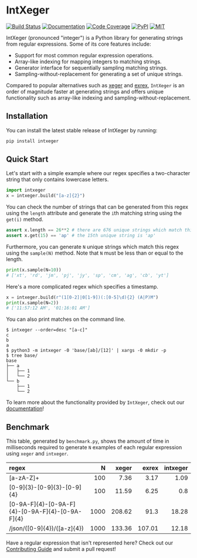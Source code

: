 # IntXeger

[![Build Status](https://img.shields.io/github/workflow/status/k15z/IntXeger/Build%20Main?style=flat-square)](https://github.com/k15z/IntXeger/actions)
[![Documentation](https://img.shields.io/github/workflow/status/k15z/IntXeger/Documentation?label=docs&style=flat-square)](https://k15z.github.io/IntXeger)
[![Code Coverage](https://img.shields.io/codecov/c/github/k15z/IntXeger?style=flat-square)](https://codecov.io/gh/k15z/IntXeger)
[![PyPI](https://img.shields.io/pypi/pyversions/intxeger?style=flat-square)](https://pypi.org/project/intxeger/)
[![MIT](https://img.shields.io/github/license/k15z/IntXeger?style=flat-square)](https://github.com/k15z/IntXeger/blob/main/LICENSE)

IntXeger (pronounced "integer") is a Python library for generating strings from regular
expressions. Some of its core features include:

* Support for most common regular expression operations.
* Array-like indexing for mapping integers to matching strings.
* Generator interface for sequentially sampling matching strings.
* Sampling-without-replacement for generating a set of unique strings.

Compared to popular alternatives such as [xeger](https://github.com/crdoconnor/xeger) and 
[exrex](https://github.com/asciimoo/exrex), `IntXeger` is an order of magnitude faster at
generating strings and offers unique functionality such as array-like indexing and 
sampling-without-replacement.

## Installation
You can install the latest stable release of IntXeger by running:

```bash
pip install intxeger
```

## Quick Start

Let's start with a simple example where our regex specifies a two-character string
that only contains lowercase letters.

```python
import intxeger
x = intxeger.build("[a-z]{2}")
```

You can check the number of strings that can be generated from this regex using 
the `length` attribute and generate the `i`th matching string using the `get(i)`
method.

```python
assert x.length == 26**2 # there are 676 unique strings which match this regex
assert x.get(15) == 'ap' # the 15th unique string is 'ap'
```

Furthermore, you can generate `N` unique strings which match this regex using the
`sample(N)` method. Note that `N` must be less than or equal to the length.

```python
print(x.sample(N=10))
# ['xt', 'rd', 'jm', 'pj', 'jy', 'sp', 'cm', 'ag', 'cb', 'yt']
```

Here's a more complicated regex which specifies a timestamp.

```python
x = intxeger.build(r"(1[0-2]|0[1-9])(:[0-5]\d){2} (A|P)M")
print(x.sample(N=2))
# ['11:57:12 AM', '01:16:01 AM']
```

You can also print matches on the command line.

```console
$ intxeger --order=desc "[a-c]"
c
b
a
$ python3 -m intxeger -0 'base/[ab]/[12]' | xargs -0 mkdir -p
$ tree base/
base
├── a
│   ├── 1
│   └── 2
└── b
    ├── 1
    └── 2
```

To learn more about the functionality provided by `IntXeger`, check out our 
[documentation](https://k15z.github.io/IntXeger)!

## Benchmark
This table, generated by `benchmark.py`, shows the amount of time in 
milliseconds required to generate `N` examples of each regular expression
using `xeger` and `intxeger`.

| regex                                           |    N |   xeger |   exrex |   intxeger |
|:------------------------------------------------|-----:|--------:|--------:|-----------:|
| [a-zA-Z]+                                       |  100 |    7.36 |    3.17 |       1.09 |
| [0-9]{3}-[0-9]{3}-[0-9]{4}                      |  100 |   11.59 |    6.25 |       0.8  |
| [0-9A-F]{4}-[0-9A-F]{4}-[0-9A-F]{4}-[0-9A-F]{4} | 1000 |  208.62 |   91.3  |      18.28 |
| /json/([0-9]{4})/([a-z]{4})                     | 1000 |  133.36 |  107.01 |      12.18 |

Have a regular expression that isn't represented here? Check out our 
[Contributing Guide](https://k15z.github.io/IntXeger/contributing.html) and
submit a pull request!

